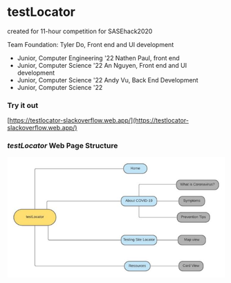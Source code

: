 # testLocator
created for 11-hour competition for SASEhack2020

Team Foundation:
Tyler Do, Front end and UI development
 - Junior, Computer Engineering '22
Nathen Paul, front end 
- Junior, Computer Science '22
An Nguyen, Front end and UI development
 - Junior, Computer Science '22
Andy Vu, Back End Development 
- Junior, Computer Science '22

### Try it out
[https://testlocator-slackoverflow.web.app/](https://testlocator-slackoverflow.web.app/)

### *testLocator* Web Page Structure
![alt text](https://github.com/annguyens/testLocator/blob/main/images-in-readme/COVID-19%20Testing%20Center.jpeg)
